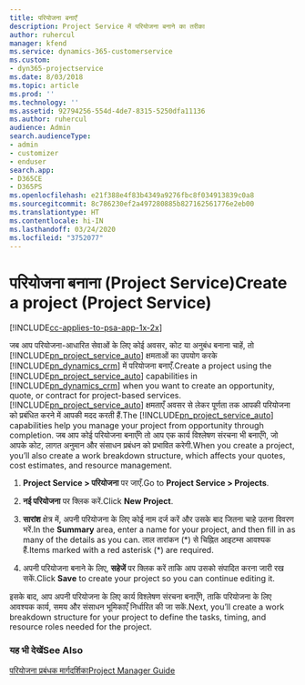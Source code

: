 ```yaml
---
title: परियोजना बनाएँ
description: Project Service में परियोजना बनाने का तरीका
author: ruhercul
manager: kfend
ms.service: dynamics-365-customerservice
ms.custom:
- dyn365-projectservice
ms.date: 8/03/2018
ms.topic: article
ms.prod: ''
ms.technology: ''
ms.assetid: 92794256-554d-4de7-8315-5250dfa11136
ms.author: ruhercul
audience: Admin
search.audienceType:
- admin
- customizer
- enduser
search.app:
- D365CE
- D365PS
ms.openlocfilehash: e21f388e4f83b4349a9276fbc8f034913839c0a8
ms.sourcegitcommit: 8c786230ef2a497280885b827162561776e2eb00
ms.translationtype: HT
ms.contentlocale: hi-IN
ms.lasthandoff: 03/24/2020
ms.locfileid: "3752077"
---
```

# <a name="create-a-project-project-service"></a><span data-ttu-id="bd614-103">परियोजना बनाना (Project Service)</span><span class="sxs-lookup"><span data-stu-id="bd614-103">Create a project (Project Service)</span></span>

[!INCLUDE[cc-applies-to-psa-app-1x-2x](../includes/cc-applies-to-psa-app-1x-2x.md)]

<span data-ttu-id="bd614-104">जब आप परियोजना-आधारित सेवाओं के लिए कोई अवसर, कोट या अनुबंध बनाना चाहें, तो [!INCLUDE[pn_project_service_auto](../includes/pn-project-service-auto.md)] क्षमताओं का उपयोग करके [!INCLUDE[pn_dynamics_crm](../includes/pn-dynamics-crm.md)] में परियोजना बनाएँ.</span><span class="sxs-lookup"><span data-stu-id="bd614-104">Create a project using the [!INCLUDE[pn_project_service_auto](../includes/pn-project-service-auto.md)] capabilities in [!INCLUDE[pn_dynamics_crm](../includes/pn-dynamics-crm.md)] when you want to create an opportunity, quote, or contract for project-based services.</span></span> <span data-ttu-id="bd614-105">[!INCLUDE[pn_project_service_auto](../includes/pn-project-service-auto.md)] क्षमताएँ अवसर से लेकर पूर्णता तक आपकी परियोजना को प्रबंधित करने में आपकी मदद करती हैं.</span><span class="sxs-lookup"><span data-stu-id="bd614-105">The [!INCLUDE[pn_project_service_auto](../includes/pn-project-service-auto.md)] capabilities help you manage your project from opportunity through completion.</span></span> <span data-ttu-id="bd614-106">जब आप कोई परियोजना बनाएँगे तो आप एक कार्य विश्लेषण संरचना भी बनाएँगे, जो आपके कोट, लागत अनुमान और संसाधन प्रबंधन को प्रभावित करेगी.</span><span class="sxs-lookup"><span data-stu-id="bd614-106">When you create a project, you’ll also create a work breakdown structure, which affects your quotes, cost estimates, and resource management.</span></span>  
  
1.  <span data-ttu-id="bd614-107">**Project Service > परियोजना** पर जाएँ.</span><span class="sxs-lookup"><span data-stu-id="bd614-107">Go to **Project Service > Projects**.</span></span>  
  
2.  <span data-ttu-id="bd614-108">**नई परियोजना** पर क्लिक करें.</span><span class="sxs-lookup"><span data-stu-id="bd614-108">Click **New Project**.</span></span>  
  
3.  <span data-ttu-id="bd614-109">**सारांश** क्षेत्र में, अपनी परियोजना के लिए कोई नाम दर्ज करें और उसके बाद जितना चाहे उतना विवरण भरें.</span><span class="sxs-lookup"><span data-stu-id="bd614-109">In the **Summary** area, enter a name for your project, and then fill in as many of the details as you can.</span></span> <span data-ttu-id="bd614-110">लाल तारांकन (\*) से चिह्नित आइटम्स आवश्यक हैं.</span><span class="sxs-lookup"><span data-stu-id="bd614-110">Items marked with a red asterisk (\*) are required.</span></span>  
  
4.  <span data-ttu-id="bd614-111">अपनी परियोजना बनाने के लिए, **सहेजें** पर क्लिक करें ताकि आप उसको संपादित करना जारी रख सकें.</span><span class="sxs-lookup"><span data-stu-id="bd614-111">Click **Save** to create your project so you can continue editing it.</span></span>  
  
<span data-ttu-id="bd614-112">इसके बाद, आप अपनी परियोजना के लिए कार्य विश्लेषण संरचना बनाएँगे, ताकि परियोजना के लिए आवश्यक कार्य, समय और संसाधन भूमिकाएँ निर्धारित की जा सकें.</span><span class="sxs-lookup"><span data-stu-id="bd614-112">Next, you’ll create a work breakdown structure for your project to define the tasks, timing, and resource roles needed for the project.</span></span>  
  
### <a name="see-also"></a><span data-ttu-id="bd614-113">यह भी देखें</span><span class="sxs-lookup"><span data-stu-id="bd614-113">See Also</span></span>  
 [<span data-ttu-id="bd614-114">परियोजना प्रबंधक मार्गदर्शिका</span><span class="sxs-lookup"><span data-stu-id="bd614-114">Project Manager Guide</span></span>](../project-service/project-manager-guide.md)
